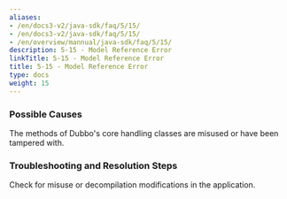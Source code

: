 ```yaml
---
aliases:
- /en/docs3-v2/java-sdk/faq/5/15/
- /en/docs3-v2/java-sdk/faq/5/15/
- /en/overview/mannual/java-sdk/faq/5/15/
description: 5-15 - Model Reference Error
linkTitle: 5-15 - Model Reference Error
title: 5-15 - Model Reference Error
type: docs
weight: 15
---
```







### Possible Causes

The methods of Dubbo's core handling classes are misused or have been tampered with.

### Troubleshooting and Resolution Steps

Check for misuse or decompilation modifications in the application.

